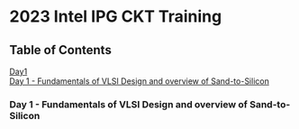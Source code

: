 # 2023 Intel IPG CKT Training

## Table of Contents
[Day1](#day1)
<br>
<a href="#day">Day 1 - Fundamentals of VLSI Design and overview of Sand-to-Silicon</a>

### Day 1 - Fundamentals of VLSI Design and overview of Sand-to-Silicon




         
         
         

